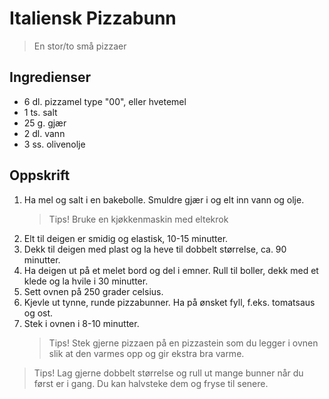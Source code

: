 # Italiensk Pizzabunn
> En stor/to små pizzaer

## Ingredienser

* 6 dl. pizzamel type "00", eller hvetemel
* 1 ts. salt
* 25 g. gjær
* 2 dl. vann
* 3 ss. olivenolje

## Oppskrift

1. Ha mel og salt i en bakebolle. Smuldre gjær i og elt inn vann og olje.
   > Tips! Bruke en kjøkkenmaskin med eltekrok
2. Elt til deigen er smidig og elastisk, 10-15 minutter.
3. Dekk til deigen med plast og la heve til dobbelt størrelse, ca. 90 minutter.
4. Ha deigen ut på et melet bord og del i emner. Rull til boller, dekk med et klede og la hvile i 30 minutter.
5. Sett ovnen på 250 grader celsius.
6. Kjevle ut tynne, runde pizzabunner. Ha på ønsket fyll, f.eks. tomatsaus og ost.
7. Stek i ovnen i 8-10 minutter.
   > Tips! Stek gjerne pizzaen på en pizzastein som du legger i ovnen slik at den varmes opp og gir ekstra bra varme.

> Tips! Lag gjerne dobbelt størrelse og rull ut mange bunner når du først er i gang. Du kan halvsteke dem og fryse til senere.
